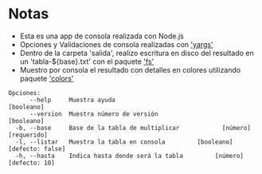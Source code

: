 # Notas
<ul>
    <li>Esta es una app de consola realizada con Node.js</li>
    <li>Opciones y Validaciones de consola realizadas con <a href="https://www.npmjs.com/package/yargs"> 'yargs'</a></li>
    <li>Dentro de la carpeta 'salida', realizo escritura en disco del resultado en un 'tabla-${base}.txt' con el paquete <a href="#"> 'fs'</a></li>
    <li>Muestro por consola el resultado con detalles en colores utilizando paquete <a href="https://www.npmjs.com/package/colors"> 'colors'</a></li>
  </ul>

```
Opciones:
      --help     Muestra ayuda                                        [booleano]
      --version  Muestra número de versión                            [booleano]
  -b, --base     Base de la tabla de multiplicar            [número] [requerido]
  -l, --listar   Muestra la tabla en consola         [booleano] [defecto: false]
  -h, --hasta    Indica hasta donde será la tabla         [número] [defecto: 10]
```
